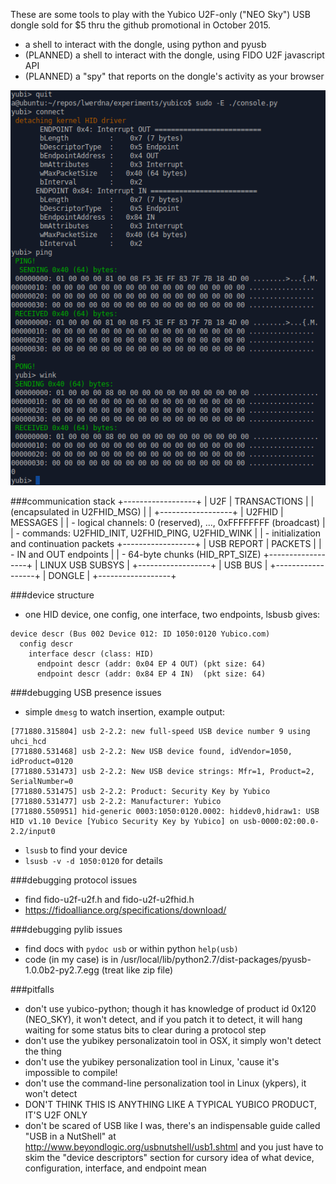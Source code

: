 These are some tools to play with the Yubico U2F-only ("NEO Sky") USB dongle sold for $5 thru the github promotional in October 2015.

* a shell to interact with the dongle, using python and pyusb
* (PLANNED) a shell to interact with the dongle, using FIDO U2F javascript API
* (PLANNED) a "spy" that reports on the dongle's activity as your browser 

![screenshot](./media/screenshot0.png?raw=true "screenshot")

###communication stack
    +------------------+
    | U2F              | TRANSACTIONS
    |                  | (encapsulated in U2FHID_MSG)
    |                  |
    +------------------+ 
    | U2FHID           | MESSAGES
    |                  | - logical channels: 0 (reserved), ..., 0xFFFFFFFF (broadcast)
    |                  | - commands: U2FHID_INIT, U2FHID_PING, U2FHID_WINK
    |                  | - initialization and continuation packets
    +------------------+
    | USB REPORT       | PACKETS
    |                  | - IN and OUT endpoints
    |                  | - 64-byte chunks (HID_RPT_SIZE)
    +------------------+
    | LINUX USB SUBSYS |
    +------------------+
    | USB BUS          |
    +------------------+
    | DONGLE           |
    +------------------+

###device structure
* one HID device, one config, one interface, two endpoints, lsbusb gives:
```    
device descr (Bus 002 Device 012: ID 1050:0120 Yubico.com)
  config descr
    interface descr (class: HID)
      endpoint descr (addr: 0x04 EP 4 OUT) (pkt size: 64)
      endpoint descr (addr: 0x84 EP 4 IN)  (pkt size: 64)
```
###debugging USB presence issues
* simple `dmesg` to watch insertion, example output:
```
[771880.315804] usb 2-2.2: new full-speed USB device number 9 using uhci_hcd
[771880.531468] usb 2-2.2: New USB device found, idVendor=1050, idProduct=0120
[771880.531473] usb 2-2.2: New USB device strings: Mfr=1, Product=2, SerialNumber=0
[771880.531475] usb 2-2.2: Product: Security Key by Yubico
[771880.531477] usb 2-2.2: Manufacturer: Yubico
[771880.550951] hid-generic 0003:1050:0120.0002: hiddev0,hidraw1: USB HID v1.10 Device [Yubico Security Key by Yubico] on usb-0000:02:00.0-2.2/input0
```
* `lsusb` to find your device
* `lsusb -v -d 1050:0120` for details

###debugging protocol issues
* find fido-u2f-u2f.h and fido-u2f-u2fhid.h
* https://fidoalliance.org/specifications/download/

###debugging pylib issues
* find docs with `pydoc usb` or within python `help(usb)`
* code (in my case) is in /usr/local/lib/python2.7/dist-packages/pyusb-1.0.0b2-py2.7.egg (treat like zip file)

###pitfalls
* don't use yubico-python; though it has knowledge of product id 0x120 (NEO_SKY), it won't detect, and if you patch it to detect, it will hang waiting for some status bits to clear during a protocol step
* don't use the yubikey personalizatoin tool in OSX, it simply won't detect the thing
* don't use the yubikey personalization tool in Linux, 'cause it's impossible to compile!
* don't use the command-line personalization tool in Linux (ykpers), it won't detect
* DON'T THINK THIS IS ANYTHING LIKE A TYPICAL YUBICO PRODUCT, IT'S U2F ONLY
* don't be scared of USB like I was, there's an indispensable guide called "USB in a NutShell" at http://www.beyondlogic.org/usbnutshell/usb1.shtml and you just have to skim the "device descriptors" section for cursory idea of what device, configuration, interface, and endpoint mean

